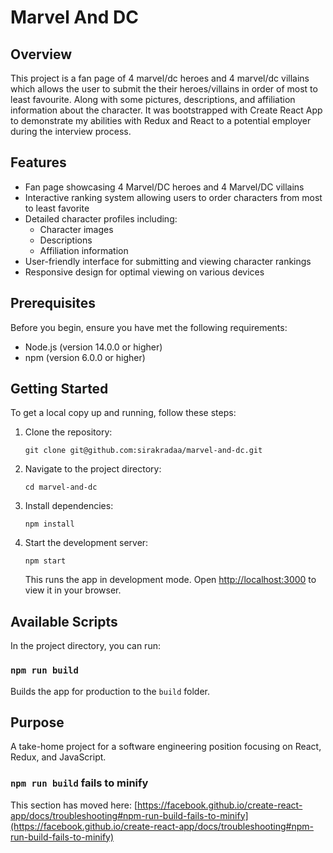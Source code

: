 # Marvel And DC

## Overview

This project is a fan page of 4 marvel/dc heroes and 4 marvel/dc villains which allows the user to submit the their heroes/villains in order of most to least favourite. Along with some pictures, descriptions, and affiliation information about the character. It was bootstrapped with Create React App to demonstrate my abilities with Redux and React to a potential employer during the interview process.

## Features

- Fan page showcasing 4 Marvel/DC heroes and 4 Marvel/DC villains
- Interactive ranking system allowing users to order characters from most to least favorite
- Detailed character profiles including:
  - Character images
  - Descriptions
  - Affiliation information
- User-friendly interface for submitting and viewing character rankings
- Responsive design for optimal viewing on various devices

## Prerequisites

Before you begin, ensure you have met the following requirements:

- Node.js (version 14.0.0 or higher)
- npm (version 6.0.0 or higher)

## Getting Started

To get a local copy up and running, follow these steps:

1. Clone the repository:
   ```
   git clone git@github.com:sirakradaa/marvel-and-dc.git
   ```
2. Navigate to the project directory:
   ```
   cd marvel-and-dc
   ```
3. Install dependencies:
   ```
   npm install
   ```
4. Start the development server:
   ```
   npm start
   ```
   This runs the app in development mode. Open [http://localhost:3000](http://localhost:3000) to view it in your browser.

## Available Scripts

In the project directory, you can run:

### `npm run build`

Builds the app for production to the `build` folder.

## Purpose

A take-home project for a software engineering position focusing on React, Redux, and JavaScript.

### `npm run build` fails to minify

This section has moved here: [https://facebook.github.io/create-react-app/docs/troubleshooting#npm-run-build-fails-to-minify](https://facebook.github.io/create-react-app/docs/troubleshooting#npm-run-build-fails-to-minify)
